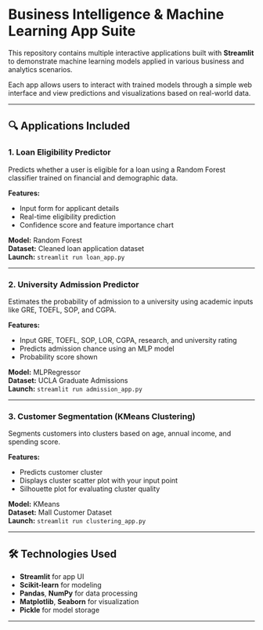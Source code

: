 # Business Intelligence & Machine Learning App Suite

This repository contains multiple interactive applications built with **Streamlit** to demonstrate machine learning models applied in various business and analytics scenarios.

Each app allows users to interact with trained models through a simple web interface and view predictions and visualizations based on real-world data.

----

## 🔍 Applications Included

### 1. **Loan Eligibility Predictor**
Predicts whether a user is eligible for a loan using a Random Forest classifier trained on financial and demographic data.

**Features:**
- Input form for applicant details
- Real-time eligibility prediction
- Confidence score and feature importance chart

**Model:** Random Forest  
**Dataset:** Cleaned loan application dataset  
**Launch:** `streamlit run loan_app.py`

---

### 2. **University Admission Predictor**
Estimates the probability of admission to a university using academic inputs like GRE, TOEFL, SOP, and CGPA.

**Features:**
- Input GRE, TOEFL, SOP, LOR, CGPA, research, and university rating
- Predicts admission chance using an MLP model
- Probability score shown

**Model:** MLPRegressor  
**Dataset:** UCLA Graduate Admissions  
**Launch:** `streamlit run admission_app.py`

---

### 3. **Customer Segmentation (KMeans Clustering)**
Segments customers into clusters based on age, annual income, and spending score.

**Features:**
- Predicts customer cluster
- Displays cluster scatter plot with your input point
- Silhouette plot for evaluating cluster quality

**Model:** KMeans  
**Dataset:** Mall Customer Dataset  
**Launch:** `streamlit run clustering_app.py`

---

## 🛠️ Technologies Used

- **Streamlit** for app UI
- **Scikit-learn** for modeling
- **Pandas**, **NumPy** for data processing
- **Matplotlib**, **Seaborn** for visualization
- **Pickle** for model storage

---
